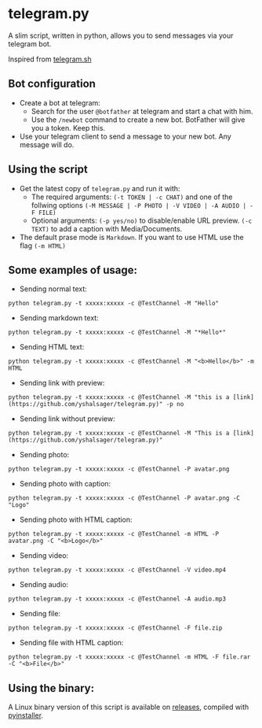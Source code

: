# telegram.py
A slim script, written in python, allows you to send messages via your telegram bot.

Inspired from [telegram.sh](https://github.com/fabianonline/telegram.sh/)

## Bot configuration

* Create a bot at telegram:
  * Search for the user `@botfather` at telegram and start a chat with him.
  * Use the `/newbot` command to create a new bot. BotFather will give you a
    token. Keep this.
* Use your telegram client to send a message to your new bot. Any message
    will do.

## Using the script

* Get the latest copy of `telegram.py` and run it with:
  * The required arguments: `(-t TOKEN | -c CHAT)` and one of the follwing options `(-M MESSAGE | -P PHOTO | -V VIDEO | -A AUDIO | -F FILE)`
  * Optional arguments: `(-p yes/no)` to disable/enable URL preview. `(-c TEXT)` to add a caption with Media/Documents.
* The default prase mode is `Markdown`. If you want to use HTML use the flag `(-m HTML)`

## Some examples of usage:

- Sending normal text:

`python telegram.py -t xxxxx:xxxxx -c @TestChannel -M "Hello"`

- Sending markdown text:

`python telegram.py -t xxxxx:xxxxx -c @TestChannel -M "*Hello*"`

- Sending HTML text:

`python telegram.py -t xxxxx:xxxxx -c @TestChannel -M "<b>Hello</b>" -m HTML`

- Sending link with preview:

`python telegram.py -t xxxxx:xxxxx -c @TestChannel -M "this is a [link](https://github.com/yshalsager/telegram.py)" -p no`

- Sending link without preview:

`python telegram.py -t xxxxx:xxxxx -c @TestChannel -M "This is a [link](https://github.com/yshalsager/telegram.py)"`

- Sending photo:

`python telegram.py -t xxxxx:xxxxx -c @TestChannel -P avatar.png`

- Sending photo with caption:

`python telegram.py -t xxxxx:xxxxx -c @TestChannel -P avatar.png -C "Logo"`

- Sending photo with HTML caption:

`python telegram.py -t xxxxx:xxxxx -c @TestChannel -m HTML -P avatar.png -C "<b>Logo</b>"`

- Sending video:

`python telegram.py -t xxxxx:xxxxx -c @TestChannel -V video.mp4`

- Sending audio:

`python telegram.py -t xxxxx:xxxxx -c @TestChannel -A audio.mp3`

- Sending file:

`python telegram.py -t xxxxx:xxxxx -c @TestChannel -F file.zip`

- Sending file with HTML caption:

`python telegram.py -t xxxxx:xxxxx -c @TestChannel -m HTML -F file.rar -C "<b>File</b>"`

## Using the binary:

A Linux binary version of this script is available on [releases](https://github.com/yshalsager/telegram.py/releases), compiled with [pyinstaller](https://www.pyinstaller.org/).
